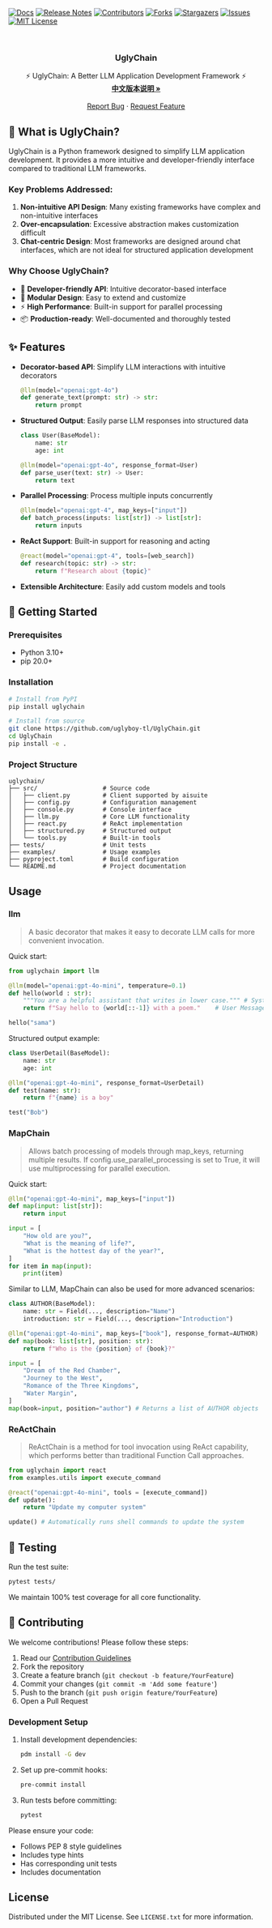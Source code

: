[![Docs][docs-shield]][docs-url]
[![Release Notes][release-shield]][release-url]
[![Contributors][contributors-shield]][contributors-url]
[![Forks][forks-shield]][forks-url]
[![Stargazers][stars-shield]][stars-url]
[![Issues][issues-shield]][issues-url]
[![MIT License][license-shield]][license-url]

<!-- PROJECT LOGO -->
<br />
<div align="center">
  <a href="https://github.com/uglyboy-tl/UglyChain">
    <!-- <img src="images/logo.png" alt="Logo" width="80" height="80"> -->
  </a>

  <h3 align="center">UglyChain</h3>

  <p align="center">
    ⚡ UglyChain: A Better LLM Application Development Framework ⚡
    <br />
    <a href="README_zh.md"><strong>中文版本说明 »</strong></a>
    <br />
    <br />
    <a href="https://github.com/uglyboy-tl/UglyChain/issues">Report Bug</a>
    ·
    <a href="https://github.com/uglyboy-tl/UglyChain/issues">Request Feature</a>
  </p>
</div>

## 🤔 What is UglyChain?

UglyChain is a Python framework designed to simplify LLM application development. It provides a more intuitive and developer-friendly interface compared to traditional LLM frameworks.

### Key Problems Addressed:
1. **Non-intuitive API Design**: Many existing frameworks have complex and non-intuitive interfaces
2. **Over-encapsulation**: Excessive abstraction makes customization difficult
3. **Chat-centric Design**: Most frameworks are designed around chat interfaces, which are not ideal for structured application development

### Why Choose UglyChain?
- 🚀 **Developer-friendly API**: Intuitive decorator-based interface
- 🧩 **Modular Design**: Easy to extend and customize
- ⚡ **High Performance**: Built-in support for parallel processing
- 📦 **Production-ready**: Well-documented and thoroughly tested

## ✨ Features

- **Decorator-based API**: Simplify LLM interactions with intuitive decorators
  ```python
  @llm(model="openai:gpt-4o")
  def generate_text(prompt: str) -> str:
      return prompt
  ```

- **Structured Output**: Easily parse LLM responses into structured data
  ```python
  class User(BaseModel):
      name: str
      age: int

  @llm(model="openai:gpt-4o", response_format=User)
  def parse_user(text: str) -> User:
      return text
  ```

- **Parallel Processing**: Process multiple inputs concurrently
  ```python
  @llm(model="openai:gpt-4", map_keys=["input"])
  def batch_process(inputs: list[str]) -> list[str]:
      return inputs
  ```

- **ReAct Support**: Built-in support for reasoning and acting
  ```python
  @react(model="openai:gpt-4", tools=[web_search])
  def research(topic: str) -> str:
      return f"Research about {topic}"
  ```

- **Extensible Architecture**: Easily add custom models and tools

## 🚀 Getting Started

### Prerequisites
- Python 3.10+
- pip 20.0+

### Installation

```bash
# Install from PyPI
pip install uglychain

# Install from source
git clone https://github.com/uglyboy-tl/UglyChain.git
cd UglyChain
pip install -e .
```

### Project Structure

```
uglychain/
├── src/                  # Source code
│   ├── client.py         # Client supported by aisuite
│   ├── config.py         # Configuration management
│   ├── console.py        # Console interface
│   ├── llm.py            # Core LLM functionality
│   ├── react.py          # ReAct implementation
│   ├── structured.py     # Structured output
│   └── tools.py          # Built-in tools
├── tests/                # Unit tests
├── examples/             # Usage examples
├── pyproject.toml        # Build configuration
└── README.md             # Project documentation
```

## Usage

### llm

> A basic decorator that makes it easy to decorate LLM calls for more convenient invocation.

Quick start:

```python
from uglychain import llm

@llm(model="openai:gpt-4o-mini", temperature=0.1)
def hello(world : str):
    """You are a helpful assistant that writes in lower case.""" # System Message
    return f"Say hello to {world[::-1]} with a poem."    # User Message

hello("sama")
```

Structured output example:

```python
class UserDetail(BaseModel):
    name: str
    age: int

@llm("openai:gpt-4o-mini", response_format=UserDetail)
def test(name: str):
    return f"{name} is a boy"

test("Bob")
```

### MapChain

> Allows batch processing of models through map_keys, returning multiple results. If config.use_parallel_processing is set to True, it will use multiprocessing for parallel execution.

Quick start:

```python
@llm("openai:gpt-4o-mini", map_keys=["input"])
def map(input: list[str]):
    return input

input = [
    "How old are you?",
    "What is the meaning of life?",
    "What is the hottest day of the year?",
]
for item in map(input):
    print(item)
```

Similar to LLM, MapChain can also be used for more advanced scenarios:

```python
class AUTHOR(BaseModel):
    name: str = Field(..., description="Name")
    introduction: str = Field(..., description="Introduction")

@llm("openai:gpt-4o-mini", map_keys=["book"], response_format=AUTHOR)
def map(book: list[str], position: str):
    return f"Who is the {position} of {book}?"

input = [
    "Dream of the Red Chamber",
    "Journey to the West",
    "Romance of the Three Kingdoms",
    "Water Margin",
]
map(book=input, position="author") # Returns a list of AUTHOR objects
```

### ReActChain
> ReActChain is a method for tool invocation using ReAct capability, which performs better than traditional Function Call approaches.

```python
from uglychain import react
from examples.utils import execute_command

@react("openai:gpt-4o-mini", tools = [execute_command])
def update():
    return "Update my computer system"

update() # Automatically runs shell commands to update the system
```

## 🧪 Testing

Run the test suite:

```bash
pytest tests/
```

We maintain 100% test coverage for all core functionality.

## 🤝 Contributing

We welcome contributions! Please follow these steps:

1. Read our [Contribution Guidelines](CONTRIBUTING.md)
2. Fork the repository
3. Create a feature branch (`git checkout -b feature/YourFeature`)
4. Commit your changes (`git commit -m 'Add some feature'`)
5. Push to the branch (`git push origin feature/YourFeature`)
6. Open a Pull Request

### Development Setup

1. Install development dependencies:
   ```bash
   pdm install -G dev
   ```

2. Set up pre-commit hooks:
   ```bash
   pre-commit install
   ```

3. Run tests before committing:
   ```bash
   pytest
   ```

Please ensure your code:
- Follows PEP 8 style guidelines
- Includes type hints
- Has corresponding unit tests
- Includes documentation

## License

Distributed under the MIT License. See `LICENSE.txt` for more information.

<!-- MARKDOWN LINKS & IMAGES -->
<!-- https://www.markdownguide.org/basic-syntax/#reference-style-links -->
[docs-shield]: https://img.shields.io/badge/Docs-mkdocs-blue?style=for-the-badge
[docs-url]: https://uglychain.uglyboy.cn/
[release-shield]:https://img.shields.io/github/release/uglyboy-tl/UglyChain.svg?style=for-the-badge
[release-url]: https://github.com/uglyboy-tl/UglyChain/releases
[contributors-shield]: https://img.shields.io/github/contributors/uglyboy-tl/UglyChain.svg?style=for-the-badge
[contributors-url]: https://github.com/uglyboy-tl/UglyChain/graphs/contributors
[forks-shield]: https://img.shields.io/github/forks/uglyboy-tl/UglyChain.svg?style=for-the-badge
[forks-url]: https://github.com/uglyboy-tl/UglyChain/network/members
[stars-shield]: https://img.shields.io/github/stars/uglyboy-tl/UglyChain.svg?style=for-the-badge
[stars-url]: https://github.com/uglyboy-tl/UglyChain/stargazers
[issues-shield]: https://img.shields.io/github/issues/uglyboy-tl/UglyChain.svg?style=for-the-badge
[issues-url]: https://github.com/uglyboy-tl/UglyChain/issues
[license-shield]: https://img.shields.io/github/license/uglyboy-tl/UglyChain.svg?style=for-the-badge
[license-url]: https://github.com/uglyboy-tl/UglyChain/blob/master/LICENSE.txt
